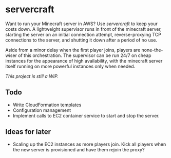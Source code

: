 # servercraft
Want to run your Minecraft server in AWS? Use _servercraft_ to keep your costs down. A lightweight supervisor runs in front of the minecraft server, starting the server on an initial connection attempt, reverse-proxying TCP connections to the server, and shutting it down after a period of no use.

Aside from a minor delay when the first player joins, players are none-the-wiser of this orchestration. The supervisor can be run 24/7 on cheap instances for the appearance of high availability, with the minecraft server itself running on more powerful instances only when needed.

_This project is still a WIP._

## Todo
* Write CloudFormation templates
* Configuration management
* Implement calls to EC2 container service to start and stop the server.

## Ideas for later
* Scaling up the EC2 instances as more players join. Kick all players when the new server is provisioned and have them rejoin the proxy?
